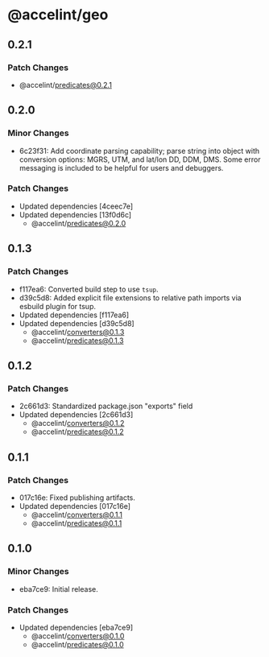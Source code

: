 # @accelint/geo

## 0.2.1

### Patch Changes

- @accelint/predicates@0.2.1

## 0.2.0

### Minor Changes

- 6c23f31: Add coordinate parsing capability; parse string into object with conversion
  options: MGRS, UTM, and lat/lon DD, DDM, DMS. Some error messaging is included
  to be helpful for users and debuggers.

### Patch Changes

- Updated dependencies [4ceec7e]
- Updated dependencies [13f0d6c]
  - @accelint/predicates@0.2.0

## 0.1.3

### Patch Changes

- f117ea6: Converted build step to use `tsup`.
- d39c5d8: Added explicit file extensions to relative path imports via esbuild plugin for tsup.
- Updated dependencies [f117ea6]
- Updated dependencies [d39c5d8]
  - @accelint/converters@0.1.3
  - @accelint/predicates@0.1.3

## 0.1.2

### Patch Changes

- 2c661d3: Standardized package.json "exports" field
- Updated dependencies [2c661d3]
  - @accelint/converters@0.1.2
  - @accelint/predicates@0.1.2

## 0.1.1

### Patch Changes

- 017c16e: Fixed publishing artifacts.
- Updated dependencies [017c16e]
  - @accelint/converters@0.1.1
  - @accelint/predicates@0.1.1

## 0.1.0

### Minor Changes

- eba7ce9: Initial release.

### Patch Changes

- Updated dependencies [eba7ce9]
  - @accelint/converters@0.1.0
  - @accelint/predicates@0.1.0
